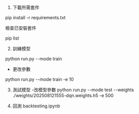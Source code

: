 1. 下載所需套件

pip install -r requirements.txt

檢查已安裝套件

pip list

2. 訓練模型

python run.py --mode train

* 更改參數

python run.py --mode train -e 10

3. 測試模型 -改模型參數
python run.py --mode test --weights ./weights/202508121555-dqn.weights.h5 -e 500

4. 回測
backtesting.ipynb 